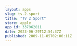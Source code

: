 ```yaml
---
layout: apps
slug: tv-2-sport
title: "TV 2 Sport"
store: apple
app_id: 337062011
date: 2023-06-29T12:54:37Z
published: 2009-11-05T02:06:11Z
---
```

